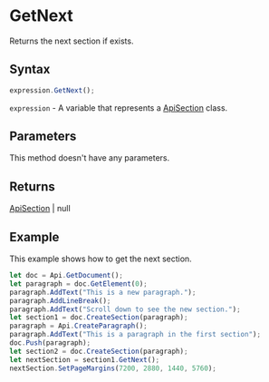 # GetNext

Returns the next section if exists.

## Syntax

```javascript
expression.GetNext();
```

`expression` - A variable that represents a [ApiSection](../ApiSection.md) class.

## Parameters

This method doesn't have any parameters.

## Returns

[ApiSection](../../ApiSection/ApiSection.md) \| null

## Example

This example shows how to get the next section.

```javascript
let doc = Api.GetDocument();
let paragraph = doc.GetElement(0);
paragraph.AddText("This is a new paragraph.");
paragraph.AddLineBreak();
paragraph.AddText("Scroll down to see the new section.");
let section1 = doc.CreateSection(paragraph);
paragraph = Api.CreateParagraph();
paragraph.AddText("This is a paragraph in the first section");
doc.Push(paragraph);
let section2 = doc.CreateSection(paragraph);
let nextSection = section1.GetNext();
nextSection.SetPageMargins(7200, 2880, 1440, 5760);
```
